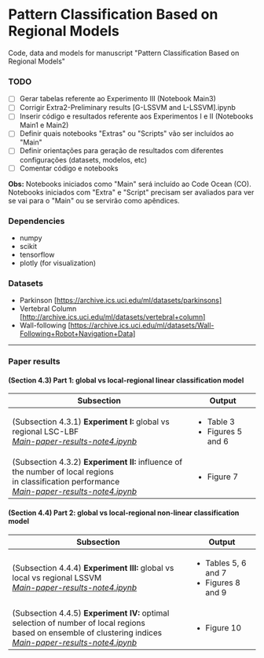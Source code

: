# Pattern Classification Based on Regional Models

Code, data and models for manuscript "Pattern Classification Based on Regional Models" 

### TODO
 - [ ] Gerar tabelas referente ao Experimento III (Notebook Main3)
 - [ ] Corrigir Extra2-Preliminary results [G-LSSVM and L-LSSVM].ipynb
 - [ ] Inserir código e resultados referente aos Experimentos I e II (Notebooks Main1 e Main2)
 - [ ] Definir quais notebooks "Extras" ou "Scripts" vão ser incluídos ao "Main"
 - [ ] Definir orientações para geração de resultados com diferentes configurações (datasets, modelos, etc)
 - [ ] Comentar código e notebooks
 
 **Obs:** Notebooks iniciados como "Main" será incluído ao Code Ocean (CO). Notebooks iniciados com "Extra" e "Script" precisam ser avaliados para ver se vai para o "Main" ou se servirão como apêndices.

### Dependencies

- numpy
- scikit
- tensorflow
- plotly (for visualization)

### Datasets

- Parkinson [https://archive.ics.uci.edu/ml/datasets/parkinsons]
- Vertebral Column [http://archive.ics.uci.edu/ml/datasets/vertebral+column]
- Wall-following [https://archive.ics.uci.edu/ml/datasets/Wall-Following+Robot+Navigation+Data]

<hr>

### Paper results

#### (Section 4.3) Part 1: global vs local-regional linear classification model

| Subsection                                                               | Output                                            |
|--------------------------------------------------------------------------|---------------------------------------------------|
| (Subsection 4.3.1) **Experiment I:** global vs regional LSC-LBF <br/> [*Main-paper-results-note4.ipynb*](https://github.com/renanfonteles/regional-classifiers/blob/main/Main-paper-results-part1.ipynb)              | <ul><li>Table 3</li><li>Figures 5 and 6</li></ul> |
| (Subsection 4.3.2) **Experiment II:** influence of the number of local regions <br /> in classification performance <br/> [*Main-paper-results-note4.ipynb*](https://github.com/renanfonteles/regional-classifiers/blob/main/Main-paper-results-part1.ipynb)  | <ul><li>Figure 7</li></ul> |

#### (Section 4.4) Part 2: global vs local-regional non-linear classification model

| Subsection                                                                                                               | Output                                   |
|------------------------------------------------------------------------------------------------------------------------|------------------------------------------|
| (Subsection 4.4.4) **Experiment III:** global vs local vs regional LSSVM <br/> [*Main-paper-results-note4.ipynb*](https://github.com/renanfonteles/regional-classifiers/blob/main/Main-paper-results-part1.ipynb)                                                   | <ul><li>Tables 5, 6 and 7</li><li> Figures 8 and 9</li></ul> |
| (Subsection 4.4.5) **Experiment IV:** optimal selection of number of local regions <br />based on ensemble of clustering indices <br/> [*Main-paper-results-note4.ipynb*](https://github.com/renanfonteles/regional-classifiers/blob/main/Main-paper-results-part1.ipynb)</span> | <ul><li>Figure 10</li></ul>                              |
